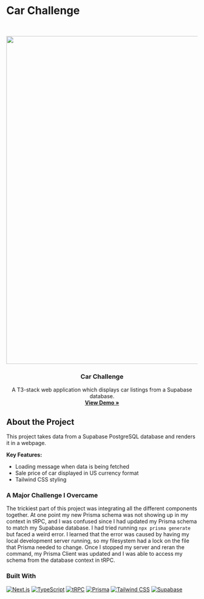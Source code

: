 # Car Challenge

<br />
<p align="center">
  <a href="[LINK_TO_LIVE_DEMO]">
    <img width="1913" height="862" alt="image" src="https://github.com/user-attachments/assets/44fdc15f-42f7-47b7-88e6-e0927179c412" />

  </a>

  <h3 align="center">Car Challenge</h3>

  <p align="center">
    A T3-stack web application which displays car listings from a Supabase database.
    <br />
    <a href="[LINK_TO_LIVE_DEMO]"><strong>View Demo »</strong></a>
  </p>
</p>

## About the Project

This project takes data from a Supabase PostgreSQL database and renders it in a webpage.

**Key Features:**
* Loading message when data is being fetched
* Sale price of car displayed in US currency format
* Tailwind CSS styling

### A Major Challenge I Overcame
The trickiest part of this project was integrating all the different components together. At one point my new Prisma schema was not showing up in my context in tRPC, and I was confused since I had updated my Prisma schema to match my Supabase database. I had tried running `npx prisma generate` but faced a weird error. I learned that the error was caused by having my local development server running, so my filesystem had a lock on the file that Prisma needed to change. Once I stopped my server and reran the command, my Prisma Client was updated and I was able to access my schema from the database context in tRPC.

### Built With

[![Next.js][Nextjs-shield]][Nextjs-url]
[![TypeScript][TypeScript-shield]][TypeScript-url]
[![tRPC][tRPC-shield]][tRPC-url]
[![Prisma][Prisma-shield]][Prisma-url]
[![Tailwind CSS][Tailwind-shield]][Tailwind-url]
[![Supabase][Supabase-shield]][Supabase-url]

[Nextjs-shield]: https://img.shields.io/badge/Next.js-000000?style=for-the-badge&logo=nextdotjs&logoColor=white
[Nextjs-url]: https://nextjs.org/
[TypeScript-shield]: https://img.shields.io/badge/TypeScript-3178C6?style=for-the-badge&logo=typescript&logoColor=white
[TypeScript-url]: https://www.typescriptlang.org
[tRPC-shield]: https://img.shields.io/badge/tRPC-2596BE?style=for-the-badge&logo=trpc&logoColor=white
[tRPC-url]: https://trpc.io/
[Prisma-shield]: https://img.shields.io/badge/Prisma-2D3748?style=for-the-badge&logo=prisma&logoColor=white
[Prisma-url]: https://www.prisma.io/
[Tailwind-shield]: https://img.shields.io/badge/Tailwind-06B6D4?style=for-the-badge&logo=tailwindcss&logoColor=white
[Tailwind-url]: https://tailwindcss.com/
[Supabase-shield]: https://img.shields.io/badge/Supabase-3FCF8E?style=for-the-badge&logo=supabase&logoColor=white
[Supabase-url]: https://supabase.com/
